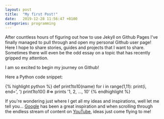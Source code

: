 ```yaml
---
layout: post
title:  "My first Post!"
date:   2019-12-28 11:56:47 +0100
categories: programming
---
```

After countless hours of figuring out how to use Jekyll on Github Pages I've finally managed to pull through and open my personal Github user page! Here I hope to share stories, guides and projects that I want to share. Sometimes there will even be the odd essay on a topic that has recently gripped my attention.

I am so excited to begin my journey on Github!

Here a Python code snippet:

{% highlight python %}
def print1to10(name)
    for i in range(1,11):
        print(i, end=', ')
print1to10()
#=> prints '1, 2, ..., 10'
{% endhighlight %}

If you're wondering just where I get all my ideas and inspirations, well let me tell you... [Google][google-web] has been a great inspiration and when scrolling through the endless stream of content on [YouTube][yt-web], ideas just come flying to me!

[google-web]: https://www.google.com/
[yt-web]: https://www.youtube.com/
